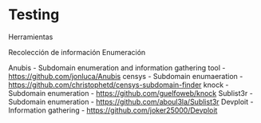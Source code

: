# Testing
Herramientas 

Recolección de información
  Enumeración
  
Anubis - Subdomain enumeration and information gathering tool - https://github.com/jonluca/Anubis 
censys - Subdomain enumaeration - https://github.com/christophetd/censys-subdomain-finder 
knock - Subdomain enumeration - https://github.com/guelfoweb/knock 
Sublist3r - Subdomain enumeration - https://github.com/aboul3la/Sublist3r
Devploit - Information gathering - https://github.com/joker25000/Devploit


